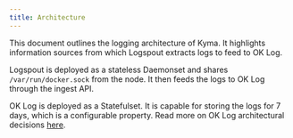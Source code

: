 ```yaml
---
title: Architecture
---
```


This document outlines the logging architecture of Kyma. It highlights information sources from which Logspout extracts logs to feed to OK Log.

Logspout is deployed as a stateless Daemonset and shares `/var/run/docker.sock` from the node. It then feeds the logs to OK Log through the ingest API.

OK Log is deployed as a Statefulset. It is capable for storing the logs for 7 days, which is a configurable property. Read more on OK Log architectural decisions [here](https://github.com/oklog/oklog/tree/master/doc/arch).
